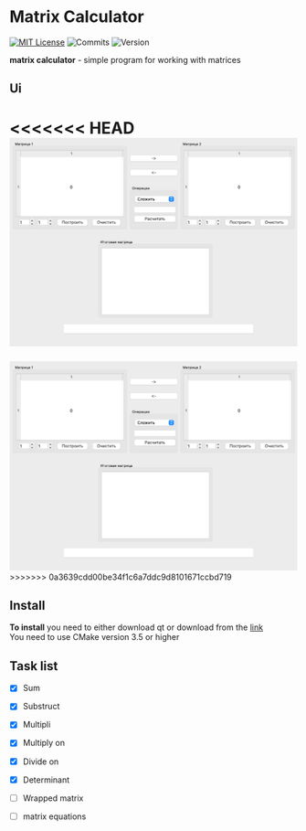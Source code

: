 # Matrix Calculator

[![MIT License](https://img.shields.io/badge/license-MIT-blue.svg?style=flat)](http://choosealicense.com/licenses/mit/)
![Commits](https://img.shields.io/github/last-commit/TyPaporotnyk/matrix-calculator)
![Version](https://img.shields.io/badge/C++-Solutions-blue.svg?style=flat&logo=c%2B%2B)


**matrix calculator** - simple program for working with matrices

## Ui

<<<<<<< HEAD
<img src="https://github.com/TyPaporotnyk/matrix-calculator/blob/main/Docs/img/1.png" width="auto" max-width="600" height="auto" />
=======
<img src="https://github.com/TyPaporotnyk/matrix-calculator/blob/main/Docs/img/1.png" max-width="600" height="auto" />
>>>>>>> 0a3639cdd00be34f1c6a7ddc9d8101671ccbd719

## Install

**To install** you need to either download qt or download from the [link]() </br>
You need to use CMake version 3.5 or higher

## Task list
- [x] Sum
- [x] Substruct
- [x] Multipli
- [x] Multiply on
- [x] Divide on
- [x] Determinant
- [ ] Wrapped matrix
- [ ] matrix equations


